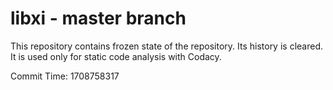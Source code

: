 # libxi - master branch

This repository contains frozen state of the repository.
Its history is cleared. It is used only for static code
analysis with Codacy.

Commit Time: 1708758317